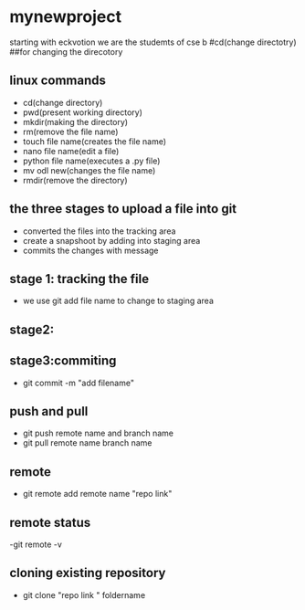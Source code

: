 # mynewproject
starting with eckvotion
we are the studemts of cse b
 #cd(change directotry)
 ##for changing the direcotory
 ## linux commands
 - cd(change directory)
 - pwd(present working directory)
 - mkdir(making the directory)
 - rm(remove the file name)
 - touch file name(creates the file name)
 - nano file name(edit a file)
 - python file name(executes a .py file)
 - mv odl new(changes the file name)
 - rmdir(remove the directory)
 ## the three stages to upload a file into git
 - converted the files into the tracking area
 -  create a snapshoot by adding into staging area
 - commits the changes with message
 ## stage 1: tracking the file 
 - we use git add file name to change to staging area
 ## stage2:
 ## stage3:commiting
 - git commit -m "add filename"
## push and pull
- git push remote name and branch name 
- git pull remote name branch name
## remote
- git remote add remote name "repo link"
## remote status
-git remote -v 
## cloning existing repository
- git clone "repo link " foldername
